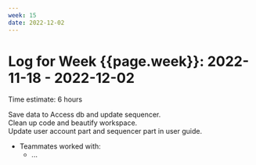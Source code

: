 ```yaml
---
week: 15
date: 2022-12-02
---
```

# Log for Week {{page.week}}: 2022-11-18 - 2022-12-02

Time estimate: 6 hours

Save data to Access db and update sequencer. <br> 
Clean up code and beautify workspace. <br>
Update user account part and sequencer part in user guide.

- Teammates worked with:
  - ...
